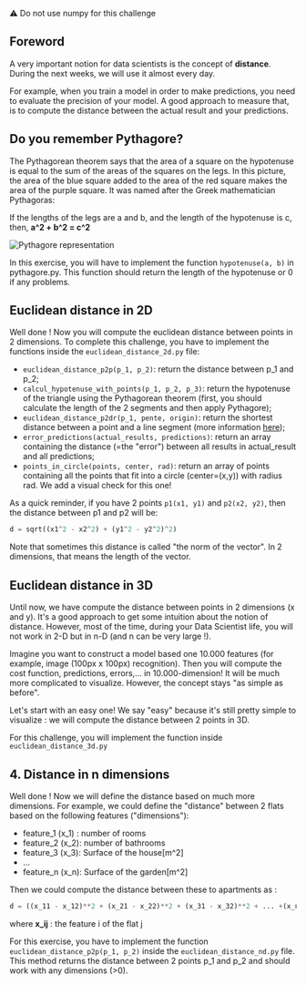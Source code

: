 :warning: Do not use numpy for this challenge

## Foreword

A very important notion for data scientists is the concept of **distance**. During the next weeks, we will use it almost every day.

For example, when you train a model in order to make predictions, you need to evaluate the precision of your model. A good approach to measure that, is to compute the distance between the actual result and your predictions.

## Do you remember Pythagore?

The Pythagorean theorem says that the area of a square on the hypotenuse is equal to the sum of the areas of the squares on the legs. In this picture, the area of the blue square added to the area of the red square makes the area of the purple square. It was named after the Greek mathematician Pythagoras:

If the lengths of the legs are a and b, and the length of the hypotenuse is c, then, **a^2 + b^2 = c^2**

![Pythagore representation](https://upload.wikimedia.org/wikipedia/commons/thumb/f/f2/Pythagorean_right_angle.svg/220px-Pythagorean_right_angle.svg.png)

In this exercise, you will have to implement the function `hypotenuse(a, b)` in pythagore.py. This function should return the length of the hypotenuse or 0 if any problems.

## Euclidean distance in 2D

Well done ! Now you will compute the euclidean distance between points in 2 dimensions. To complete this challenge, you have to implement the functions inside the `euclidean_distance_2d.py` file:
- ` euclidean_distance_p2p(p_1, p_2) `: return the distance between p_1 and p_2;
- ` calcul_hypotenuse_with_points(p_1, p_2, p_3) `: return the hypotenuse of the triangle using the Pythagorean theorem (first, you should calculate the length of the 2 segments and then apply Pythagore);
- ` euclidean_distance_p2dr(p_1, pente, origin) `: return the shortest distance between a point and a line segment (more information [here](https://en.wikipedia.org/wiki/Distance_from_a_point_to_a_line));
- ` error_predictions(actual_results, predictions) `: return an array containing the distance (=the "error") between all results in actual_result and all predictions;
- ` points_in_circle(points, center, rad) `: return an array of points containing all the points that fit into a circle (center=(x,y)) with radius rad. We add a visual check for this one!

As a quick reminder, if you have 2 points `p1(x1, y1)` and `p2(x2, y2)`, then the distance between p1 and p2 will be:

```python
d = sqrt((x1^2 - x2^2) + (y1^2 - y2^2)^2)
```

Note that sometimes this distance is called "the norm of the vector". In 2 dimensions, that means the length of the vector.

## Euclidean distance in 3D

Until now, we have compute the distance between points in 2 dimensions (x and y). It's a good approach to get some intuition about the notion of distance. However, most of the time, during your Data Scientist life, you will not work in 2-D but in n-D (and n can be very large !).

Imagine you want to construct a model based one 10.000 features (for example, image (100px x 100px) recognition). Then you will compute the cost function, predictions, errors,... in 10.000-dimension! It will be much more complicated to visualize. However, the concept stays "as simple as before".

Let's start with an easy one!
We say "easy" because it's still pretty simple to visualize : we will compute the distance between 2 points in 3D.

For this challenge, you will implement the function inside `euclidean_distance_3d.py`

## 4. Distance in n dimensions

Well done ! Now we will define the distance based on much more dimensions. For example, we could define the "distance" between 2 flats based on the following features ("dimensions"):
- feature_1 (x_1) : number of rooms
- feature_2 (x_2): number of bathrooms
- feature_3 (x_3): Surface of the house[m^2]
- ...
- feature_n (x_n): Surface of the garden[m^2]

Then we could compute the distance between these to apartments as :

```python
d = ((x_11 - x_12)**2 + (x_21 - x_22)**2 + (x_31 - x_32)**2 + ... +(x_n1 - x_n2)**2)**0.5
```

where **x_ij** : the feature i of the flat j

For this exercise, you have to implement the function `euclidean_distance_p2p(p_1, p_2)` inside the `euclidean_distance_nd.py` file. This method returns the distance between 2 points p_1 and p_2 and should work with any dimensions (>0).


